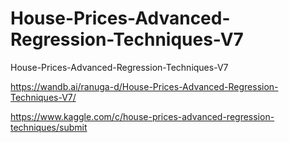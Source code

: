 # House-Prices-Advanced-Regression-Techniques-V7
House-Prices-Advanced-Regression-Techniques-V7

https://wandb.ai/ranuga-d/House-Prices-Advanced-Regression-Techniques-V7/

https://www.kaggle.com/c/house-prices-advanced-regression-techniques/submit
